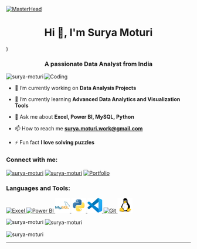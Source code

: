 [![MasterHead](https://user-images.githubusercontent.com/74038190/241765440-80728820-e06b-4f96-9c9e-9df46f0cc0a5.gif)](https://user-images.githubusercontent.com/74038190/241765440-80728820-e06b-4f96-9c9e-9df46f0cc0a5.gif)
<h1 align="center">Hi 👋, I'm Surya Moturi</h1>)
<h3 align="center">A passionate Data Analyst from India</h3>
<img align="right" alt="Coding" width="400" src="https://user-images.githubusercontent.com/84115928/142569072-22fdc7ac-5815-4e96-b84d-f918a85d47ec.gif">

<p align="left"> <img src="https://komarev.com/ghpvc/?username=surya-moturi&label=Profile%20views&color=0e75b6&style=flat" alt="surya-moturi" /> </p>

- 🔭 I’m currently working on **Data Analysis Projects**

- 🌱 I’m currently learning **Advanced Data Analytics and Visualization Tools**

- 💬 Ask me about **Excel, Power BI, MySQL, Python**

- 📫 How to reach me **surya.moturi.work@gmail.com**

- ⚡ Fun fact **I love solving puzzles**

<h3 align="left">Connect with me:</h3>
<p align="left">
<a href="https://linkedin.com/in/surya-moturi" target="blank"><img align="center" src="https://raw.githubusercontent.com/rahuldkjain/github-profile-readme-generator/master/src/images/icons/Social/linked-in-alt.svg" alt="surya-moturi" height="30" width="40" /></a>
<a href="https://github.com/surya-moturi" target="blank"><img align="center" src="https://raw.githubusercontent.com/rahuldkjain/github-profile-readme-generator/master/src/images/icons/Social/github.svg" alt="surya-moturi" height="30" width="40" /></a>
<a href="https://surya-moturi.github.io/My-Portfolio/" target="_blank">
        <img align="center" src="https://raw.githubusercontent.com/rahuldkjain/github-profile-readme-generator/master/src/images/icons/Social/web.svg" alt="Portfolio" height="30" width="40" /></a>
</p>

<h3 align="left">Languages and Tools:</h3>
<p align="left">
<a href="https://www.microsoft.com/en-us/microsoft-365/excel" target="_blank" rel="noreferrer"> <img src="https://cdn-icons-png.flaticon.com/512/732/732220.png" alt="Excel" width="40" height="40"/> </a>
<a href="https://powerbi.microsoft.com/" target="_blank" rel="noreferrer"> <img src="https://www.vectorlogo.zone/logos/microsoft_powerbi/microsoft_powerbi-icon.svg" alt="Power BI" width="40" height="40"/> </a>
<a href="https://www.mysql.com/" target="_blank" rel="noreferrer"> <img src="https://raw.githubusercontent.com/devicons/devicon/master/icons/mysql/mysql-original-wordmark.svg" alt="MySQL" width="40" height="40"/> </a>
<a href="https://www.python.org/" target="_blank" rel="noreferrer"> <img src="https://raw.githubusercontent.com/devicons/devicon/master/icons/python/python-original.svg" alt="Python" width="40" height="40"/> </a>
<a href="https://code.visualstudio.com/" target="_blank" rel="noreferrer"> <img src="https://raw.githubusercontent.com/devicons/devicon/master/icons/vscode/vscode-original.svg" alt="VS Code" width="40" height="40"/> </a>
<a href="https://git-scm.com/" target="_blank" rel="noreferrer"> <img src="https://www.vectorlogo.zone/logos/git-scm/git-scm-icon.svg" alt="Git" width="40" height="40"/> </a>
<a href="https://www.linux.org/" target="_blank" rel="noreferrer"> <img src="https://raw.githubusercontent.com/devicons/devicon/master/icons/linux/linux-original.svg" alt="Linux" width="40" height="40"/> </a>
</p>




<p><img align="left" src="https://github-readme-stats.vercel.app/api/top-langs?username=surya-moturi&show_icons=true&locale=en&layout=compact" alt="surya-moturi" /></p>

<p>&nbsp;<img align="center" src="https://github-readme-stats.vercel.app/api?username=surya-moturi&show_icons=true&locale=en" alt="surya-moturi" /></p>

<p><img align="center" src="https://github-readme-streak-stats.herokuapp.com/?user=surya-moturi&" alt="surya-moturi" /></p>

---

